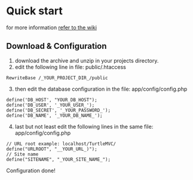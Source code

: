 # Quick start

for more information <a href="https://github.com/trrtle/TurtleMVC/wiki">refer to the wiki</a>

## <a name="config">Download & Configuration</a>
1. download the archive and unzip in your projects directory.
2. edit the following line in file: public/.htaccess 
  ```
  RewriteBase /_YOUR_PROJECT_DIR_/public
  ```
3. then edit the database configuration in the file: app/config/config.php
```
define('DB_HOST', "YOUR_DB_HOST");
define('DB_USER', '_YOUR_USER_');
define('DB_SECRET', '_YOUR_PASSWORD_');
define('DB_NAME', '_YOUR_DB_NAME_');
```
4. last but not least edit the following lines in the same file: app/config/config.php
```
// URL root example: localhost/TurtleMVC/
define("URLROOT", "__YOUR_URL_)");
// Site name
define("SITENAME", "_YOUR_SITE_NAME_");
```
Configuration done!
